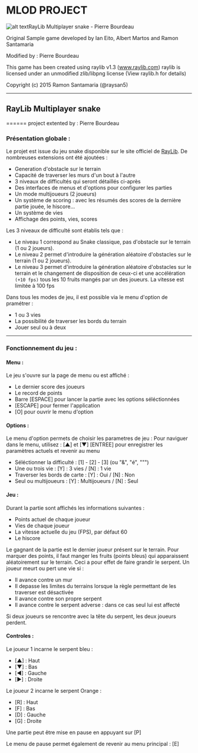 # MLOD PROJECT

![alt text](https://github.com/PierreBourdeau/TP7/blob/master/raylib_180x180.png)RayLib Multiplayer snake - Pierre Bourdeau

  Original Sample game developed by Ian Eito, Albert Martos and Ramon Santamaria

  Modified by : Pierre Bourdeau

  This game has been created using raylib v1.3 (www.raylib.com)
  raylib is licensed under an unmodified zlib/libpng license (View raylib.h for details)

  Copyright (c) 2015 Ramon Santamaria (@raysan5)

___

## RayLib Multiplayer snake
======
project extented by : Pierre Bourdeau 

### Présentation globale :

Le projet est issue du jeu snake disponible sur le site officiel de [RayLib](https://www.raylib.com/games.html).
De nombreuses extensions ont été ajoutées :
* Generation d'obstacle sur le terrain
* Capacité de traverser les murs d'un bout à l'autre
* 3 niveaux de difficultés qui seront détaillés ci-après
* Des interfaces de menus et d'options pour configurer les parties
* Un mode multijoueurs (2 joueurs)
* Un système de scoring : avec les résumés des scores de la dernière partie jouée, le hiscore...
* Un système de vies
* Affichage des points, vies, scores

Les 3 niveaux de difficulté sont établis tels que :
* Le niveau 1 correspond au Snake classique, pas d'obstacle sur le terrain (1 ou 2 joueurs).
* Le niveau 2 permet d'introduire la génération aléatoire d'obstacles sur le terrain (1 ou 2 joueurs).
* Le niveau 3 permet d'introduire la génération aléatoire d'obstacles sur le terrain et le changement de disposition de ceux-ci et une accélération `(+10 fps)` tous les 10 fruits mangés par un des joueurs. La vitesse est limitée à 100 fps

Dans tous les modes de jeu, il est possible via le menu d'option de pramétrer :
* 1 ou 3 vies
* La possibilité de traverser les bords du terrain
* Jouer seul ou à deux
___

### Fonctionnement du jeu : 
#### Menu :

Le jeu s'ouvre sur la page de menu ou est affiché :
* Le dernier score des joueurs
* Le record de points
* Barre [ESPACE] pour lancer la partie avec les options séléctionnées
* [ESCAPE] pour fermer l'application
* [O] pour ouvrir le menu d'option

#### Options :

Le menu d'option permets de choisir les parametres de jeu :
Pour naviguer dans le menu, utilisez : [▲] et [▼]
[ENTREE] pour enregistrer les paramètres actuels et revenir au menu
* Séléctionner la difficulté : [1] - [2] - [3]  (ou "&", "é", """)
* Une ou trois vie : [Y] : 3 vies / [N] : 1 vie
* Traverser les bords de carte : [Y] : Oui / [N] : Non
* Seul ou multijoueurs : [Y] : Multijoueurs / [N] : Seul

#### Jeu :

Durant la partie sont affichés les informations suivantes :
* Points actuel de chaque joueur
* Vies de chaque joueur
* La vitesse actuelle du jeu (FPS), par défaut 60
* Le hiscore

Le gagnant de la partie est le dernier joueur présent sur le terrain. 
Pour marquer des points, il faut manger les fruits (points bleus) qui apparaissent aléatoirement sur le terrain. Ceci a pour effet de faire grandir le serpent.
Un joueur meurt ou pert une vie si :
* Il avance contre un mur
* Il depasse les limites du terrains lorsque la règle permettant de les traverser est désactivée
* Il avance contre son propre serpent
* Il avance contre le serpent adverse : dans ce cas seul lui est affecté

Si deux joueurs se rencontre avec la tête du serpent, les deux joueurs perdent.

#### Controles :
Le joueur 1 incarne le serpent bleu :
* [▲] : Haut
* [▼] : Bas
* [◀] : Gauche
* [▶] : Droite

Le joueur 2 incarne le serpent Orange :
* [R] : Haut
* [F] : Bas
* [D] : Gauche
* [G] : Droite

Une partie peut être mise en pause en appuyant sur [P]

Le menu de pause permet également de revenir au menu principal : [E]
